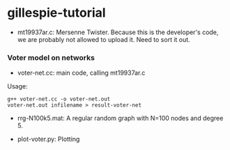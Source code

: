 # gillespie-tutorial

- mt19937ar.c: Mersenne Twister. Because this is the developer's code, we are probably not allowed to upload it. Need to sort it out.

### Voter model on networks ###
- voter-net.cc: main code, calling mt19937ar.c

Usage:
```
g++ voter-net.cc -o voter-net.out
voter-net.out infilename > result-voter-net
```

- rrg-N100k5.mat: A regular random graph with N=100 nodes and degree 5.

- plot-voter.py: Plotting

